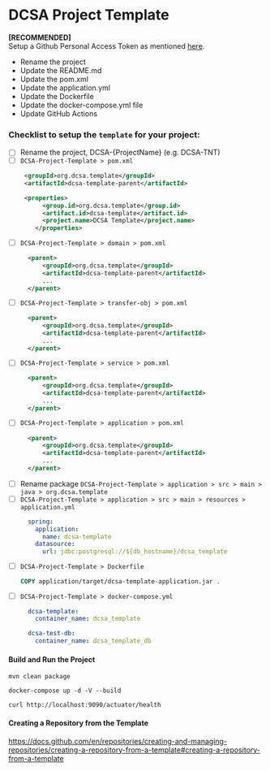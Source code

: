# DCSA Project Template

**[RECOMMENDED]** <br>
Setup a Github Personal Access Token as mentioned [here](https://github.com/dcsaorg/DCSA-Core/blob/master/README.md#how-to-use-dcsa-core-packages).

- Rename the project
- Update the README.md
- Update the pom.xml
- Update the application.yml
- Update the Dockerfile
- Update the docker-compose.yml file
- Update GitHub Actions

### Checklist to setup the `template` for your project:
- [ ] Rename the project, DCSA-{ProjectName} (e.g. DCSA-TNT)
- [ ] `DCSA-Project-Template > pom.xml`
  ```xml
   <groupId>org.dcsa.template</groupId>
   <artifactId>dcsa-template-parent</artifactId>

   <properties>
        <group.id>org.dcsa.template</group.id>
        <artifact.id>dcsa-template</artifact.id>
        <project.name>DCSA Template</project.name>
	  </properties>
  ```
- [ ] `DCSA-Project-Template > domain > pom.xml`
  ```xml
    <parent>
        <groupId>org.dcsa.template</groupId>
        <artifactId>dcsa-template-parent</artifactId>
        ...
    </parent>
  ```
- [ ] `DCSA-Project-Template > transfer-obj > pom.xml`
  ```xml
    <parent>
        <groupId>org.dcsa.template</groupId>
        <artifactId>dcsa-template-parent</artifactId>
        ...
    </parent>
  ```
- [ ] `DCSA-Project-Template > service > pom.xml`
  ```xml
    <parent>
        <groupId>org.dcsa.template</groupId>
        <artifactId>dcsa-template-parent</artifactId>
        ...
    </parent>
  ```
- [ ] `DCSA-Project-Template > application > pom.xml`
  ```xml
    <parent>
        <groupId>org.dcsa.template</groupId>
        <artifactId>dcsa-template-parent</artifactId>
        ...
    </parent>
  ```
- [ ] Rename package `DCSA-Project-Template > application > src > main > java > org.dcsa.template`
- [ ] `DCSA-Project-Template > application > src > main > resources > application.yml`
  ```yaml
    spring:
      application:
        name: dcsa-template
      datasource:
        url: jdbc:postgresql://${db_hostname}/dcsa_template
  ```
- [ ] `DCSA-Project-Template > Dockerfile`
  ```dockerfile
  COPY application/target/dcsa-template-application.jar .
  ```
- [ ] `DCSA-Project-Template > docker-compose.yml`
  ```yaml
    dcsa-template:
      container_name: dcsa_template

    dcsa-test-db:
      container_name: dcsa_template_db
  ```

#### Build and Run the Project
```shell
mvn clean package

docker-compose up -d -V --build

curl http://localhost:9090/actuator/health
```

#### Creating a Repository from the Template
https://docs.github.com/en/repositories/creating-and-managing-repositories/creating-a-repository-from-a-template#creating-a-repository-from-a-template

